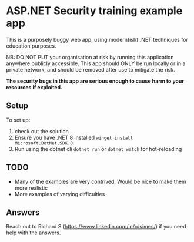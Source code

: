 # ASP.NET Security training example app

This is a purposely buggy web app, using modern(ish) .NET techniques for education purposes.

NB: DO NOT PUT your organisation at risk by running this application anywhere publicly accessible.
This app should ONLY be run locally or in a private network, and should be removed after use to mitigate the risk.

**The security bugs in this app are serious enough to cause harm to your resources if exploited.**

## Setup 

To set up:
1. check out the solution
2. Ensure you have .NET 8 installed `winget install Microsoft.DotNet.SDK.8`
3. Run using the dotnet cli `dotnet run` or `dotnet watch` for hot-reloading

## TODO
* Many of the examples are very contrived. Would be nice to make them more realistic
* More examples of varying difficulties

## Answers

Reach out to Richard S (https://www.linkedin.com/in/rdsimes/) if you need help with the answers.

